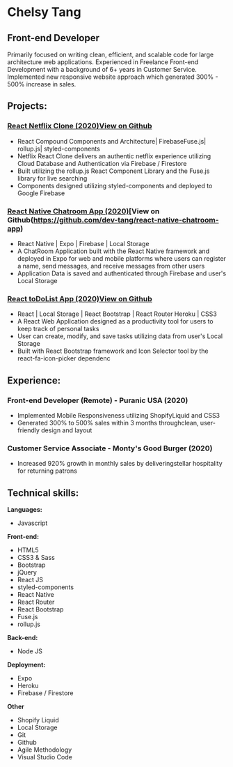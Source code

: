 # Chelsy Tang
## Front-end Developer

Primarily focused on writing clean, efficient, and scalable code for large architecture web applications. 
Experienced in Freelance Front-end Development with a background of 6+ years in Customer Service. 
Implemented new responsive website approach which generated 300% - 500% increase in sales.

## Projects:

### [React Netflix Clone (2020)](https://my-netflix-clone.firebaseapp.com/)[View on Github](https://github.com/dev-tang/netflix-clone)

- React Compound Components and Architecture| FirebaseFuse.js| rollup.js| styled-components 
- Netflix React Clone delivers an authentic netflix experience utilizing Cloud Database and Authentication via Firebase / Firestore
- Built utilizing the rollup.js React Component Library and the Fuse.js library for live searching
- Components designed utilizing styled-components and deployed to Google Firebase

### [React Native Chatroom App (2020)](https://expo.io/appetize-simulator?url=https://expo.io/@a23235/react-native-chat)[View on Github(https://github.com/dev-tang/react-native-chatroom-app)

- React Native | Expo | Firebase | Local Storage 
- A  ChatRoom  Application  built  with  the React  Native  framework and deployed in Expo for web and mobile platforms where users can register a name, send messages, and receive messages from other users 
- Application Data is saved and authenticated through Firebase and user's Local Storage

### [React toDoList App (2020)](https://gecko-todolist-react.herokuapp.com)[View on Github](https://github.com/dev-tang/GECKO-toDoListReactApp)

- React | Local Storage | React Bootstrap | React Router Heroku | CSS3 
- A React Web Application designed as a productivity tool for users to keep track of personal tasks
- User can create, modify, and save tasks utilizing data from user's Local Storage
- Built with React Bootstrap framework and Icon Selector tool by the react-fa-icon-picker dependenc

## Experience:

### Front-end Developer (Remote) - Puranic USA (2020)
- Implemented Mobile Responsiveness utilizing ShopifyLiquid and CSS3
- Generated 300% to 500% sales within 3 months throughclean, user-friendly design and layout

### Customer Service Associate - Monty's Good Burger (2020)
- Increased 920% growth in monthly sales by deliveringstellar hospitality for returning patrons

## Technical skills:

**Languages:**

* Javascript

**Front-end:**

* HTML5
* CSS3 & Sass
* Bootstrap
* jQuery
* React JS
* styled-components
* React Native
* React Router
* React Bootstrap
* Fuse.js
* rollup.js

**Back-end:**

* Node JS

**Deployment:**

* Expo
* Heroku
* Firebase / Firestore

**Other**

* Shopify Liquid
* Local Storage
* Git
* Github
* Agile Methodology
* Visual Studio Code
